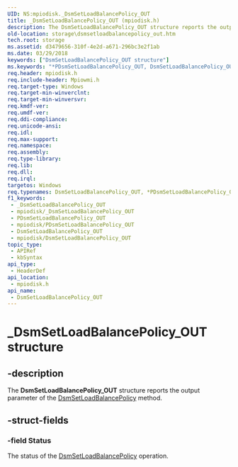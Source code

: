 ```yaml
---
UID: NS:mpiodisk._DsmSetLoadBalancePolicy_OUT
title: _DsmSetLoadBalancePolicy_OUT (mpiodisk.h)
description: The DsmSetLoadBalancePolicy_OUT structure reports the output parameter of the DsmSetLoadBalancePolicy method.
old-location: storage\dsmsetloadbalancepolicy_out.htm
tech.root: storage
ms.assetid: d3479656-310f-4e2d-a671-296bc3e2f1ab
ms.date: 03/29/2018
keywords: ["DsmSetLoadBalancePolicy_OUT structure"]
ms.keywords: "*PDsmSetLoadBalancePolicy_OUT, DsmSetLoadBalancePolicy_OUT, DsmSetLoadBalancePolicy_OUT structure [Storage Devices], PDsmSetLoadBalancePolicy_OUT, PDsmSetLoadBalancePolicy_OUT structure pointer [Storage Devices], _DsmSetLoadBalancePolicy_OUT, mpiodisk/DsmSetLoadBalancePolicy_OUT, mpiodisk/PDsmSetLoadBalancePolicy_OUT, storage.dsmsetloadbalancepolicy_out, structs-scsibus_f22d33bc-ce52-4369-8dd2-085c393a9107.xml"
req.header: mpiodisk.h
req.include-header: Mpiowmi.h
req.target-type: Windows
req.target-min-winverclnt: 
req.target-min-winversvr: 
req.kmdf-ver: 
req.umdf-ver: 
req.ddi-compliance: 
req.unicode-ansi: 
req.idl: 
req.max-support: 
req.namespace: 
req.assembly: 
req.type-library: 
req.lib: 
req.dll: 
req.irql: 
targetos: Windows
req.typenames: DsmSetLoadBalancePolicy_OUT, *PDsmSetLoadBalancePolicy_OUT
f1_keywords:
 - _DsmSetLoadBalancePolicy_OUT
 - mpiodisk/_DsmSetLoadBalancePolicy_OUT
 - PDsmSetLoadBalancePolicy_OUT
 - mpiodisk/PDsmSetLoadBalancePolicy_OUT
 - DsmSetLoadBalancePolicy_OUT
 - mpiodisk/DsmSetLoadBalancePolicy_OUT
topic_type:
 - APIRef
 - kbSyntax
api_type:
 - HeaderDef
api_location:
 - mpiodisk.h
api_name:
 - DsmSetLoadBalancePolicy_OUT
---
```


# _DsmSetLoadBalancePolicy_OUT structure


## -description

The <b>DsmSetLoadBalancePolicy_OUT</b> structure reports the output parameter of the <a href="https://docs.microsoft.com/windows-hardware/drivers/storage/dsmsetloadbalancepolicy">DsmSetLoadBalancePolicy</a> method.

## -struct-fields

### -field Status

The status of the <a href="https://docs.microsoft.com/windows-hardware/drivers/storage/dsmsetloadbalancepolicy">DsmSetLoadBalancePolicy</a> operation.

